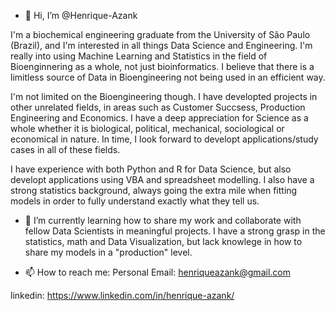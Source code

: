 - 👋 Hi, I’m @Henrique-Azank

 I'm a biochemical engineering graduate from the University of São Paulo (Brazil), and I'm interested in all things Data Science and Engineering. 
 I'm really into using Machine Learning and Statistics in the field of Bioenginnering as a whole, not just bioinformatics. I believe that there is 
 a limitless source of Data in Bioengineering not being used in an efficient way. 
 
 I'm not limited on the Bioengineering though. I have developted projects in other unrelated fields, in areas such as Customer Succsess, Production 
 Engineering and Economics. I have a deep appreciation for Science as a whole whether it is biological, political, mechanical, sociological or economical
 in nature. In time, I look forward to developt applications/study cases in all of these fields. 
 
 I have experience with both Python and R for Data Science, but also developt applications using VBA and spreadsheet modelling. I also have a strong 
 statistics background, always going the extra mile when fitting models in order to fully understand exactly what they tell us. 
 
- 🌱 I’m currently learning how to share my work and collaborate with fellow Data Scientists in meaningful projects. I have a strong grasp 
in the statistics, math and Data Visualization, but lack knowlege in how to share my models in a "production" level. 

- 📫 How to reach me: 
Personal Email: henriqueazank@gmail.com

linkedin: https://www.linkedin.com/in/henrique-azank/

